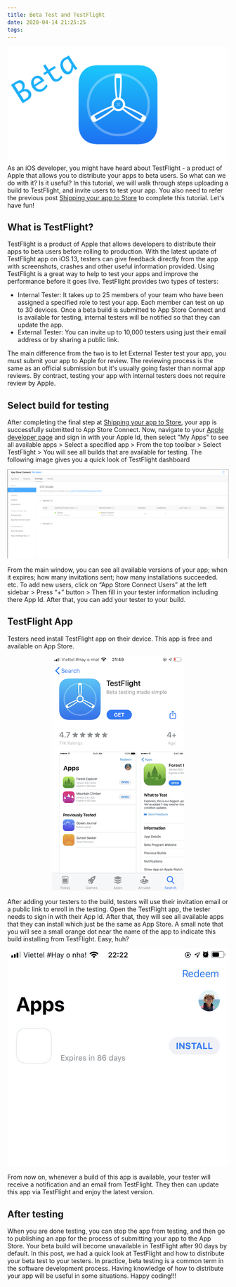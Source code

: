 ```yaml
---
title: Beta Test and TestFlight
date: 2020-04-14 21:25:25
tags:
---
```

![](/Post-Resources/TestFlight/Cover.png "TestFlight")
As an iOS developer, you might have heard about TestFlight - a product of Apple that allows you to distribute your apps to beta users. So what can we do with it? Is it useful? 
In this tutorial, we will walk through steps uploading a build to TestFlight, and invite users to test your app. 
You also need to refer the previous post [Shipping your app to Store](/2018/12/13/Shipping-your-iOS-app-to-Store/) to complete this tutorial.
Let's have fun!
<!-- more --> 
## What is TestFlight?
TestFlight is a product of Apple that allows developers to distribute their apps to beta users before rolling to production. With the latest update of TestFlight app on iOS 13, testers can give feedback directly from the app with screenshots, crashes and other useful information provided. Using TestFlight is a great way to help to test your apps and improve the performance before it goes live.
TestFlight provides two types of testers:
- Internal Tester: It takes up to 25 members of your team who have been assigned a specified role to test your app. Each member can test on up to 30 devices. Once a beta build is submitted to App Store Connect and is available for testing, internal testers will be notified so that they can update the app.
- External Tester: You can invite up to 10,000 testers using just their email address or by sharing a public link.

The main difference from the two is to let External Tester test your app, you must submit your app to Apple for review. The reviewing process is the same as an official submission but it's usually going faster than normal app reviews. By contract, testing your app with internal testers does not require review by Apple.

## Select build for testing
After completing the final step at [Shipping your app to Store](/2018/12/13/Shipping-your-iOS-app-to-Store/), your app is successfully submitted to App Store Connect. Now, navigate to your [Apple developer page](https://developer.apple.com) and sign in with your Apple Id, then select "My Apps" to see all available apps > Select a specified app > From the top toolbar > Select TestFlight > You will see all builds that are available for testing.
The following image gives you a quick look of TestFlight dashboard

![](/Post-Resources/TestFlight/TestFlight_Board.png "TestFlight_Board")

From the main window, you can see all available versions of your app; when it expires; how many invitations sent; how many installations succeeded. etc.
To add new users, click on “App Store Connect Users” at the left sidebar > Press “+” button > Then fill in your tester information including there App Id. After that, you can add your tester to your build.

## TestFlight App
Testers need install TestFlight app on their device. This app is free and available on App Store. 
<div style="text-align:center">
<img src="/Post-Resources/TestFlight/TestFlight.jpeg"/>
</div>

After adding your testers to the build, testers will use their invitation email or a public link to enroll in the testing.
Open the TestFlight app, the tester needs to sign in with their App Id. After that, they will see all available apps that they can install which just be the same as App Store. A small note that you will see a small orange dot near the name of the app to indicate this build installing from TestFlight. Easy, huh?
<div style="text-align:center">
<img src="/Post-Resources/TestFlight/TestFlightApp.jpeg"/>
</div>

From now on, whenever a build of this app is available, your tester will receive a notification and an email from TestFlight. They then can update this app via TestFlight and enjoy the latest version.

## After testing
When you are done testing, you can stop the app from testing, and then go to publishing an app for the process of submitting your app to the App Store. Your beta build will become unavailable in TestFlight after 90 days by default.
In this post, we had a quick look at TestFlight and how to distribute your beta test to your testers. In practice, beta testing is a common term in the software development process. Having knowledge of how to distribute your app will be useful in some situations.
Happy coding!!!